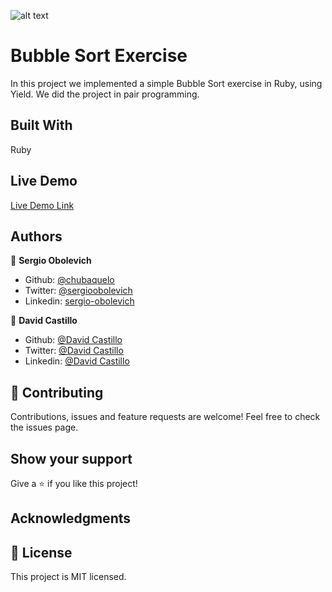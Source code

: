 ![alt text](https://camo.githubusercontent.com/3a5835d4f56c57cec85939ac345e43fef164c178/68747470733a2f2f696d672e736869656c64732e696f2f62616467652f4d6963726f76657273652d626c756576696f6c6574 "Microverse")

# Bubble Sort Exercise
In this project we implemented a simple Bubble Sort exercise in Ruby, using Yield.
We did the project in pair programming.

## Built With
Ruby

## Live Demo
[Live Demo Link](https://repl.it/@davidleonardo53/bubblesort-method#main.rb)

## Authors

👤 **Sergio Obolevich**

- Github: [@chubaquelo](https://github.com/chubaquelo)
- Twitter: [@sergioobolevich](https://twitter.com/SergioObolevich)
- Linkedin: [sergio-obolevich](https://www.linkedin.com/in/sergio-obolevich/)

👤 **David Castillo**

- Github: [@David Castillo](https://github.com/Fanger53)
- Twitter: [@David Castillo](https://twitter.com/DavidLe97005129)
- Linkedin: [@David Castillo](https://www.linkedin.com/in/david-castillo-61ba10b8/)

## 🤝 Contributing
Contributions, issues and feature requests are welcome!
Feel free to check the issues page.

## Show your support
Give a ⭐️ if you like this project!

## Acknowledgments

## 📝 License
This project is MIT licensed.
